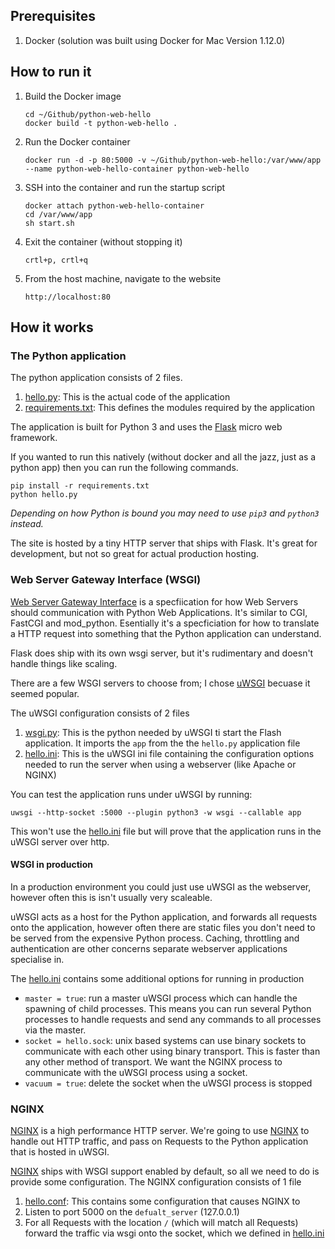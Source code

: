 ## Prerequisites

1. Docker (solution was built using Docker for Mac Version 1.12.0)

## How to run it

1. Build the Docker image

   ```
   cd ~/Github/python-web-hello
   docker build -t python-web-hello .
   ```

1. Run the Docker container

   ```
   docker run -d -p 80:5000 -v ~/Github/python-web-hello:/var/www/app --name python-web-hello-container python-web-hello
   ```

1. SSH into the container and run the startup script

   ```
   docker attach python-web-hello-container
   cd /var/www/app
   sh start.sh
   ```

1. Exit the container (without stopping it)

   ```
   crtl+p, crtl+q
   ```

1. From the host machine, navigate to the website

   ```
   http://localhost:80
   ```

## How it works

### The Python application

The python application consists of 2 files.
1. [hello.py](/hello.py): This is the actual code of the application
2. [requirements.txt](/requirements.txt): This defines the modules required by the application

The application is built for Python 3 and uses the [Flask](http://flask.pocoo.org/) micro web framework.

If you wanted to run this natively (without docker and all the jazz, just as a python app) then you can run the following commands.  
```
pip install -r requirements.txt
python hello.py
```
_Depending on how Python is bound you may need to use `pip3` and `python3` instead._

The site is hosted by a tiny HTTP server that ships with Flask.  It's great for development, but not so great for actual production hosting.

### Web Server Gateway Interface (WSGI)

[Web Server Gateway Interface](https://en.wikipedia.org/wiki/Web_Server_Gateway_Interface) is a specfiication for how Web Servers should communication with Python Web Applications. It's similar to CGI, FastCGI and mod_python.  Esentially it's a specficiation for how to translate a HTTP request into something that the Python application can understand.

Flask does ship with its own wsgi server, but it's rudimentary and doesn't handle things like scaling.

There are a few WSGI servers to choose from; I chose [uWSGI](https://github.com/unbit/uwsgi) becuase it seemed popular.

The uWSGI configuration consists of 2 files
1. [wsgi.py](/wsgi.py): This is the python needed by uWSGI ti start the Flash application. It imports the `app` from the the `hello.py` application file
2. [hello.ini](/hello.ini): This is the uWSGI ini file containing the configuration options needed to run the server when using a webserver (like Apache or NGINX)

You can test the application runs under uWSGI by running:
```
uwsgi --http-socket :5000 --plugin python3 -w wsgi --callable app
```
This won't use the [hello.ini](hello.ini) file but will prove that the application runs in the uWSGI server over http.

#### WSGI in production   

In a production environment you could just use uWSGI as the webserver, however often this is isn't usually very scaleable.  

uWSGI acts as a host for the Python application, and forwards all requests onto the application, however often there are static files you don't need to be served from the expensive Python process.  Caching, throttling and authentication are other concerns separate webserver applications specialise in.

The [hello.ini](/hello.ini) contains some additional options for running in production

- `master = true`: run a master uWSGI process which can handle the spawning of child processes.  This means you can run several Python processes to handle requests and send any commands to all processes via the master.
- `socket = hello.sock`: unix based systems can use binary sockets to communicate with each other using binary transport.  This is faster than any other method of transport. We want the NGINX process to communicate with the uWSGI process using a socket.
- `vacuum = true`: delete the socket when the uWSGI process is stopped

### NGINX

[NGINX](https://www.nginx.com) is a high performance HTTP server. We're going to use [NGINX](https://www.nginx.com) to handle out HTTP traffic, and pass on Requests to the Python application that is hosted in uWSGI.  

[NGINX](https://www.nginx.com) ships with WSGI support enabled by default, so all we need to do is provide some configuration.  The NGINX configuration consists of 1 file
1. [hello.conf](/hello.conf): This contains some configuration that causes NGINX to
  1. Listen to port 5000 on the `defualt_server` (127.0.0.1)
  2. For all Requests with the location `/` (which will match all Requests) forward the traffic via wsgi onto the socket, which we defined in [hello.ini](/hello.ini)
